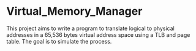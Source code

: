 # Virtual_Memory_Manager
This project aims to write a program to translate logical to physical addresses in a 65,536 bytes virtual address space using a TLB and page table. The goal is to simulate the process.
